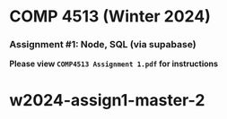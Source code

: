 # COMP 4513 (Winter 2024)
### Assignment #1: Node, SQL (via supabase)

**Please view `COMP4513 Assignment 1.pdf` for instructions**

  
# w2024-assign1-master-2
